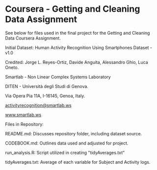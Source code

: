 # Coursera - Getting and Cleaning Data Assignment 


See below for files used in the final project for the Getting and Cleaning Data Coursera Assignment. 

Initial Dataset: Human Activity Recognition Using Smartphones Dataset - v1.0

Credited: Jorge L. Reyes-Ortiz, Davide Anguita, Alessandro Ghio, Luca Oneto.

Smartlab - Non Linear Complex Systems Laboratory

DITEN - Università degli Studi di Genova.

Via Opera Pia 11A, I-16145, Genoa, Italy.

activityrecognition@smartlab.ws

www.smartlab.ws


Files in Repository:

README.md: Discusses repository folder, including dataset source.

CODEBOOK.md: Outlines data used and adjusted for project.

run_analysis.R: Script utilized in creating "tidyAverages.txt"

tidyAverages.txt: Average of each variable for Subject and Activity logs.

